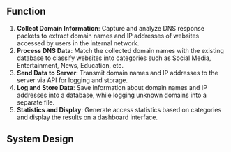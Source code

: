 ## Function
1. **Collect Domain Information**: Capture and analyze DNS response packets to extract domain names and IP addresses of websites accessed by users in the internal network.
2. **Process DNS Data**: Match the collected domain names with the existing database to classify websites into categories such as Social Media, Entertainment, News, Education, etc.
3. **Send Data to Server**: Transmit domain names and IP addresses to the server via API for logging and storage.
4. **Log and Store Data**: Save information about domain names and IP addresses into a database, while logging unknown domains into a separate file.
5. **Statistics and Display**: Generate access statistics based on categories and display the results on a dashboard interface.

## System Design

